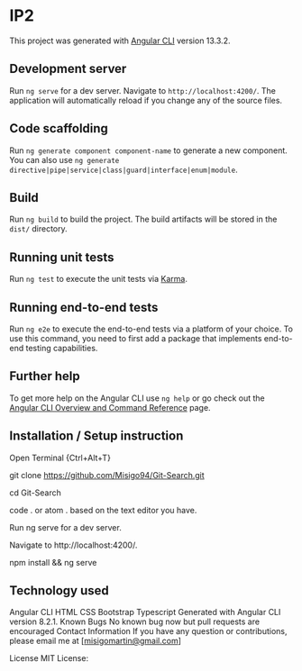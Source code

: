 # IP2

This project was generated with [Angular CLI](https://github.com/angular/angular-cli) version 13.3.2.

## Development server

Run `ng serve` for a dev server. Navigate to `http://localhost:4200/`. The application will automatically reload if you change any of the source files.

## Code scaffolding

Run `ng generate component component-name` to generate a new component. You can also use `ng generate directive|pipe|service|class|guard|interface|enum|module`.

## Build

Run `ng build` to build the project. The build artifacts will be stored in the `dist/` directory.

## Running unit tests

Run `ng test` to execute the unit tests via [Karma](https://karma-runner.github.io).

## Running end-to-end tests

Run `ng e2e` to execute the end-to-end tests via a platform of your choice. To use this command, you need to first add a package that implements end-to-end testing capabilities.

## Further help

To get more help on the Angular CLI use `ng help` or go check out the [Angular CLI Overview and Command Reference](https://angular.io/cli) page.

## Installation / Setup instruction
Open Terminal {Ctrl+Alt+T}

git clone https://github.com/Misigo94/Git-Search.git

cd Git-Search

code . or atom . based on the text editor you have.

Run ng serve for a dev server.

Navigate to http://localhost:4200/.

npm install && ng serve

## Technology used
Angular CLI
HTML
CSS
Bootstrap
Typescript
Generated with Angular CLI version 8.2.1.
Known Bugs
No known bug now but pull requests are encouraged
Contact Information
If you have any question or contributions, please email me at [misigomartin@gmail.com]

License
MIT License:

